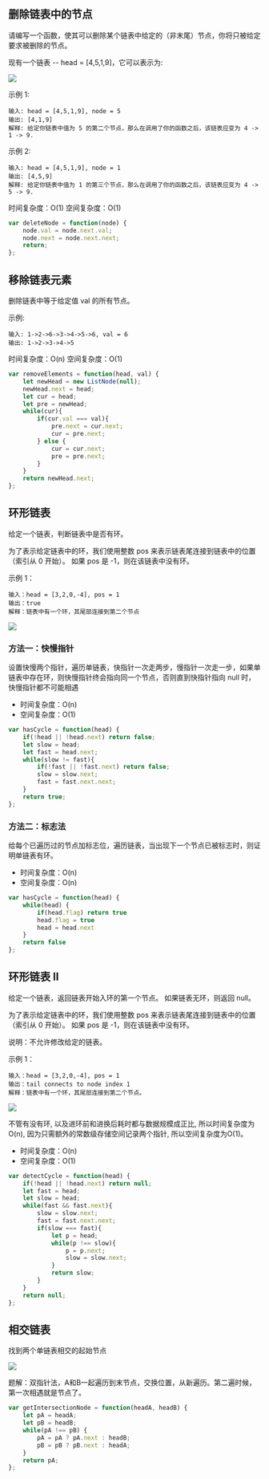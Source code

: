 ## 删除链表中的节点

请编写一个函数，使其可以删除某个链表中给定的（非末尾）节点，你将只被给定要求被删除的节点。

现有一个链表 -- head = [4,5,1,9]，它可以表示为:

![](https://assets.leetcode-cn.com/aliyun-lc-upload/uploads/2019/01/19/237_example.png)

示例 1:

```
输入: head = [4,5,1,9], node = 5
输出: [4,1,9]
解释: 给定你链表中值为 5 的第二个节点，那么在调用了你的函数之后，该链表应变为 4 -> 1 -> 9.
```


示例 2:

```
输入: head = [4,5,1,9], node = 1
输出: [4,5,9]
解释: 给定你链表中值为 1 的第三个节点，那么在调用了你的函数之后，该链表应变为 4 -> 5 -> 9.
```

时间复杂度：O(1)
空间复杂度：O(1)

```js
var deleteNode = function(node) {
    node.val = node.next.val;
    node.next = node.next.next;
    return;
};
```



## 移除链表元素

删除链表中等于给定值 val 的所有节点。

示例:

```
输入: 1->2->6->3->4->5->6, val = 6
输出: 1->2->3->4->5
```


时间复杂度：O(n)
空间复杂度：O(1)
```js
var removeElements = function(head, val) {
    let newHead = new ListNode(null);
    newHead.next = head;
    let cur = head;
    let pre = newHead;
    while(cur){
        if(cur.val === val){
            pre.next = cur.next;
            cur = pre.next;
        } else {
            cur = cur.next;
            pre = pre.next;
        }
    }
    return newHead.next;
};
```

##  环形链表
给定一个链表，判断链表中是否有环。

为了表示给定链表中的环，我们使用整数 pos 来表示链表尾连接到链表中的位置（索引从 0 开始）。 如果 pos 是 -1，则在该链表中没有环。

 

示例 1：
```
输入：head = [3,2,0,-4], pos = 1
输出：true
解释：链表中有一个环，其尾部连接到第二个节点
```

![](https://assets.leetcode-cn.com/aliyun-lc-upload/uploads/2018/12/07/circularlinkedlist.png)

### 方法一：快慢指针

设置快慢两个指针，遍历单链表，快指针一次走两步，慢指针一次走一步，如果单链表中存在环，则快慢指针终会指向同一个节点，否则直到快指针指向 null 时，快慢指针都不可能相遇

* 时间复杂度：O(n)
* 空间复杂度：O(1)
```js
var hasCycle = function(head) {
    if(!head || !head.next) return false;
    let slow = head;
    let fast = head.next;
    while(slow != fast){
        if(!fast || !fast.next) return false;
        slow = slow.next;
        fast = fast.next.next;
    }
    return true;
};
```

### 方法二：标志法
给每个已遍历过的节点加标志位，遍历链表，当出现下一个节点已被标志时，则证明单链表有环。

* 时间复杂度：O(n)
* 空间复杂度：O(n)

```js
var hasCycle = function(head) {
    while(head) {
        if(head.flag) return true
        head.flag = true
        head = head.next
    }
    return false
};
```


## 环形链表 II
给定一个链表，返回链表开始入环的第一个节点。 如果链表无环，则返回 null。

为了表示给定链表中的环，我们使用整数 pos 来表示链表尾连接到链表中的位置（索引从 0 开始）。 如果 pos 是 -1，则在该链表中没有环。

说明：不允许修改给定的链表。

 
示例 1：
```
输入：head = [3,2,0,-4], pos = 1
输出：tail connects to node index 1
解释：链表中有一个环，其尾部连接到第二个节点。
```

![](https://assets.leetcode-cn.com/aliyun-lc-upload/uploads/2018/12/07/circularlinkedlist.png)


不管有没有环, 以及进环前和进换后耗时都与数据规模成正比, 所以时间复杂度为O(n), 因为只需额外的常数级存储空间记录两个指针, 所以空间复杂度为O(1)。
* 时间复杂度：O(n)
* 空间复杂度：O(1)

```js
var detectCycle = function(head) {
    if(!head || !head.next) return null;
    let fast = head;
    let slow = head;
    while(fast && fast.next){
        slow = slow.next;
        fast = fast.next.next;
        if(slow === fast){
            let p = head;
            while(p !== slow){
                p = p.next;
                slow = slow.next;
            }
            return slow;
        }
    }
    return null;
};
```

## 相交链表
找到两个单链表相交的起始节点

![](https://assets.leetcode-cn.com/aliyun-lc-upload/uploads/2018/12/14/160_statement.png)

题解：双指针法，A和B一起遍历到末节点，交换位置，从新遍历。第二遍时候，第一次相遇就是节点了。
```js
var getIntersectionNode = function(headA, headB) {
    let pA = headA;
    let pB = headB;
    while(pA !== pB) {
        pA = pA ? pA.next : headB;
        pB = pB ? pB.next : headA; 
    }
    return pA;
};
```
